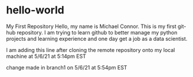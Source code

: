 # hello-world
My First Repository
Hello, my name is Michael Connor. This is my first git-hub repository. I am trying to learn github to better manage my python projects and learning experience and one day get a job as a data scientist.


I am adding this line after cloning the remote repository onto my local machine at 5/6/21 at 5:14pm EST

change made in branch1 on 5/6/21 at 5:54pm EST